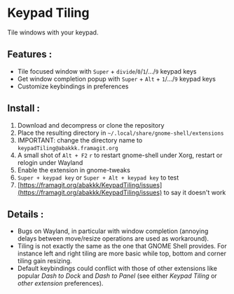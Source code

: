 # Keypad Tiling

Tile windows with your keypad.

## Features :

* Tile focused window with `Super` + `divide`/`0`/`1`/.../`9` keypad keys
* Get window completion popup with `Super` + `Alt` + `1`/.../`9` keypad keys
* Customize keybindings in preferences

## Install :

1. Download and decompress or clone the repository
2. Place the resulting directory in `~/.local/share/gnome-shell/extensions`
3. IMPORTANT: change the directory name to `keypadTiling@abakkk.framagit.org`
4. A small shot of `Alt + F2` `r` to restart gnome-shell under Xorg, restart or relogin under Wayland
5. Enable the extension in gnome-tweaks
6. `Super + keypad key` or `Super + Alt + keypad key` to test
7. [https://framagit.org/abakkk/KeypadTiling/issues](https://framagit.org/abakkk/KeypadTiling/issues) to say it doesn't work

## Details :

* Bugs on Wayland, in particular with window completion (annoying delays between move/resize operations are used as workaround).
* Tiling is not exactly the same as the one that GNOME Shell provides. For instance left and right tiling are more basic while top, bottom and corner tiling gain resizing.
* Default keybindings could conflict with those of other extensions like popular *Dash to Dock* and *Dash to Panel* (see either *Keypad Tiling* or *other extension* preferences).

